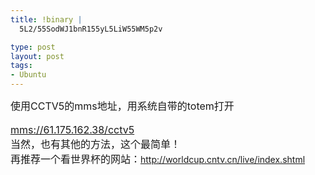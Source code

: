 ```yaml
--- 
title: !binary |
  5L2/55SodWJ1bnR155yL5LiW55WM5p2v

type: post
layout: post
tags: 
- Ubuntu
---
```

<span style="font-size: medium;">使用CCTV5的mms地址，用系统自带的totem打开   <br /></span>  <br /><span style="font-size: medium;"><a href="mms://61.175.162.38/cctv5" target="_blank">mms://61.175.162.38/cctv5</a></span><br /><span style="font-size: medium;">当然，也有其他的方法，这个最简单！</span><br /><span style="font-size: medium;">再推荐一个看世界杯的网站：</span><a href="http://worldcup.cntv.cn/live/index.shtml" target="_blank">http://worldcup.cntv.cn/live/index.shtml</a>

